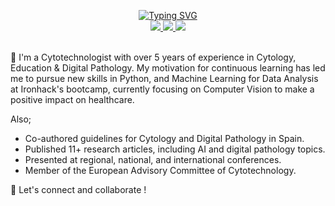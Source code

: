 <p align="center">
<a href="https://git.io/typing-svg"><img src="https://readme-typing-svg.demolab.com?font=Fira+Code&size=15&duration=1500&pause=1000&center=true&vCenter=true&multiline=true&width=435&lines=Isidre+Munn%C3%A9-Bertran;Cytotechnologist+%7C+Professor" alt="Typing SVG" /></a>
<br/>

<a href="https://www.linkedin.com/in/isi-mube/">
    <img src="https://img.shields.io/badge/linkedin-%230077B5.svg?&style=for-the-badge&logo=linkedin&logoColor=white">
</a>  
<a href="https://medium.com/@ap.isidre">
    <img src="https://img.shields.io/badge/medium-%2312100E.svg?&style=for-the-badge&logo=medium&logoColor=white">
</a>
<a href="https://twitter.com/isi_mube">
    <img src="https://img.shields.io/badge/twitter-%230077B5.svg?&style=for-the-badge&logo=twitter&logoColor=white&color=00acee">
</a>

<br/> 

<br>



<!-- <a href="https://github.com/isi-mube">
    <img src="https://github-readme-stats.vercel.app/api?username=isi-mube&show_icons=true&count_private=true&show_icons=true&hide_border=true&hide_title=true&card_width=300px&hide_rank=true&bg_color=00000000&theme=dracula">
</a> -->

</p>

💬 I'm a Cytotechnologist with over 5 years of experience in Cytology, Education & Digital Pathology. My motivation for continuous learning has led me to pursue new skills in Python, and Machine Learning for Data Analysis at Ironhack's bootcamp, currently focusing on Computer Vision to make a positive impact on healthcare.

Also;

- Co-authored guidelines for Cytology and Digital Pathology in Spain.
- Published 11+ research articles, including AI and digital pathology topics.
- Presented at regional, national, and international conferences.
- Member of the European Advisory Committee of Cytotechnology.


🤝 Let's connect and collaborate !
